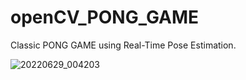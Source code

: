# openCV_PONG_GAME
Classic PONG GAME using Real-Time Pose Estimation.

![20220629_004203](https://user-images.githubusercontent.com/105288469/176304545-1b52ed94-a23b-44c6-8771-a8ebba449225.gif)
